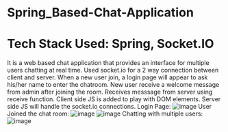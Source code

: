# Spring_Based-Chat-Application
# Tech Stack Used: Spring, Socket.IO
It is a web based chat application that provides an interface for multiple users chatting at real time. Used socket.io for a 2 way connection between client and server. When a new user join, a login page will appear to ask his/her name to enter the chatroom. New user receive a welcome message from admin after joining the room. Receives messsage from server using receive function. Client side JS is added to play with DOM elements. Server side JS will handle the socket.io connections.
Login Page:
![image](https://github.com/subhasis07/Spring_Based-Chat-Application/assets/37765567/6128caef-a050-4ae8-8d83-346fed08f5df)
User Joined the chat room:
![image](https://github.com/subhasis07/Spring_Based-Chat-Application/assets/37765567/88a1b6d1-aa44-4911-bc92-c716458adde7)
![image](https://github.com/subhasis07/Spring_Based-Chat-Application/assets/37765567/d020a100-3d11-4ed8-b93a-47b9fede1f37)
Chatting with multiple users:
![image](https://github.com/subhasis07/Spring_Based-Chat-Application/assets/37765567/7dbf9271-b3d8-4e09-814c-ae861bd582b3)

